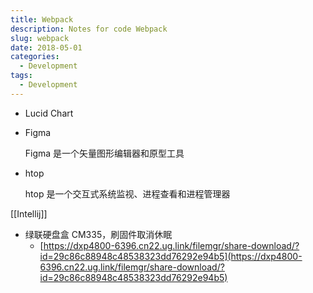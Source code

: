 ```yaml
---
title: Webpack
description: Notes for code Webpack
slug: webpack
date: 2018-05-01
categories:
  - Development
tags:
  - Development
---
```


- Lucid Chart
- Figma

  Figma 是一个矢量图形编辑器和原型工具

- htop

  htop 是一个交互式系统监视、进程查看和进程管理器

[[Intellij]]

- 绿联硬盘盒 CM335，刷固件取消休眠
  - [https://dxp4800-6396.cn22.ug.link/filemgr/share-download/?id=29c86c88948c48538323dd76292e94b5](https://dxp4800-6396.cn22.ug.link/filemgr/share-download/?id=29c86c88948c48538323dd76292e94b5)
